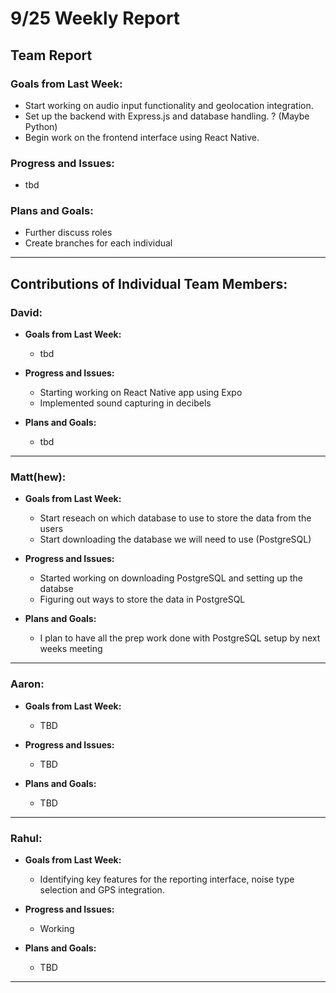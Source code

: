 # 9/25 Weekly Report

## Team Report

### Goals from Last Week:
- Start working on audio input functionality and geolocation integration.
- Set up the backend with Express.js and database handling. ? (Maybe Python)
- Begin work on the frontend interface using React Native.

### Progress and Issues:
- tbd

### Plans and Goals:
- Further discuss roles
- Create branches for each individual

---

## Contributions of Individual Team Members:

### David:
  - **Goals from Last Week:**
    - tbd
  
  - **Progress and Issues:**
    - Starting working on React Native app using Expo
    - Implemented sound capturing in decibels
  
  - **Plans and Goals:**
    - tbd

---

### Matt(hew):
  - **Goals from Last Week:** 
    - Start reseach on which database to use to store the data from the users
    - Start downloading the database we will need to use (PostgreSQL)
  
  - **Progress and Issues:** 
    - Started working on downloading PostgreSQL and setting up the databse
    - Figuring out ways to store the data in PostgreSQL
  
  - **Plans and Goals:**
    - I plan to have all the prep work done with PostgreSQL setup by next weeks meeting

---

### Aaron:
  - **Goals from Last Week:** 
    - TBD
  
  - **Progress and Issues:** 
    - TBD
  
  - **Plans and Goals:**
    - TBD

---

### Rahul:
  - **Goals from Last Week:** 
    - Identifying key features for the reporting interface, noise type selection and GPS integration.
  
  - **Progress and Issues:** 
    - Working 
  
  - **Plans and Goals:**
    - TBD

---
